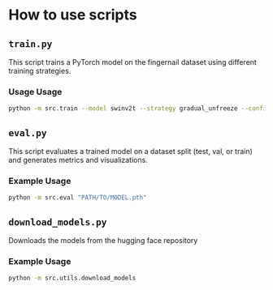 # How to use scripts

## `train.py`

This script trains a PyTorch model on the fingernail dataset using different training strategies.

### Usage Usage

```bash
python -m src.train --model swinv2t --strategy gradual_unfreeze --config gradual_unfreeze.yaml
```

## `eval.py`

This script evaluates a trained model on a dataset split (test, val, or train) and generates metrics and visualizations.

### Example Usage

```bash
python -m src.eval "PATH/TO/MODEL.pth"
```

## `download_models.py`

Downloads the models from the hugging face repository

### Example Usage

```bash
python -m src.utils.download_models
```
